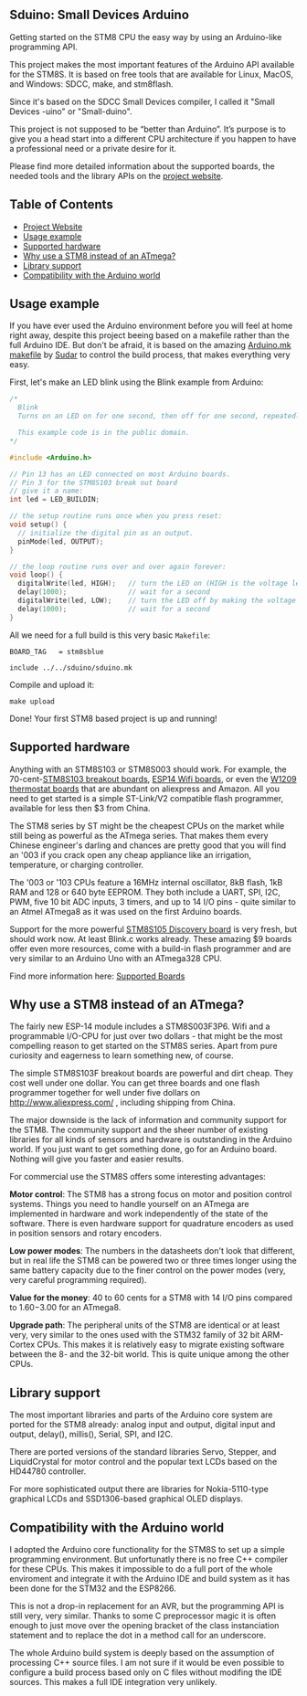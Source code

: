 ## Sduino: Small Devices Arduino

Getting started on the STM8 CPU the easy way by using an Arduino-like
programming API.

This project makes the most important features of the Arduino API available
for the STM8S. It is based on free tools that are available for Linux,
MacOS, and Windows: SDCC, make, and stm8flash.

Since it's based on the SDCC Small Devices compiler, I called it "Small
Devices -uino" or "Small-duino".

This project is not supposed to be “better than Arduino”. It’s purpose
is to give you a head start into a different CPU architecture if you happen
to have a professional need or a private desire for it.

Please find more detailed information about the supported boards, the needed
tools and the library APIs on the
[project website](https://tenbaht.github.io/sduino/).


## Table of Contents

   * [Project Website](https://tenbaht.github.io/sduino/)
   * [Usage example](#usage)
   * [Supported hardware](#supported-hardware)
   * [Why use a STM8 instead of an ATmega?](#why-use-a-stm8-instead-of-an-atmega)
   * [Library support](#library-support)
   * [Compatibility with the Arduino world](#compatibility-with-the-arduino-world)




## Usage example

If you have ever used the Arduino environment before you will feel at home
right away, despite this project beeing based on a makefile rather than the
full Arduino IDE. But don't be afraid, it is based on the amazing
[Arduino.mk makefile](https://github.com/sudar/Arduino-Makefile) by
[Sudar](http://sudarmuthu.com>) to control the build process, that makes
everything very easy.

First, let's make an LED blink using the Blink example from Arduino:

```c
/*
  Blink
  Turns on an LED on for one second, then off for one second, repeatedly.

  This example code is in the public domain.
*/

#include <Arduino.h>

// Pin 13 has an LED connected on most Arduino boards.
// Pin 3 for the STM8S103 break out board
// give it a name:
int led = LED_BUILDIN;

// the setup routine runs once when you press reset:
void setup() {
  // initialize the digital pin as an output.
  pinMode(led, OUTPUT);
}

// the loop routine runs over and over again forever:
void loop() {
  digitalWrite(led, HIGH);   // turn the LED on (HIGH is the voltage level)
  delay(1000);               // wait for a second
  digitalWrite(led, LOW);    // turn the LED off by making the voltage LOW
  delay(1000);               // wait for a second
}
```

All we need for a full build is this very basic `Makefile`:

```make
BOARD_TAG	= stm8sblue

include ../../sduino/sduino.mk
```

Compile and upload it:

	make upload

Done! Your first STM8 based project is up and running!


## Supported hardware

Anything with an STM8S103 or STM8S003 should work. For example, the
70-cent-[STM8S103 breakout boards](https://tenbaht.github.io/sduino/hardware/stm8blue),
[ESP14 Wifi boards](https://tenbaht.github.io/sduino/hardware/esp14),
or even the [W1209 thermostat boards](https://www.aliexpress.com/wholesale?SearchText=w1209)
that are abundant on aliexpress and Amazon. All you need to get started is a
simple ST-Link/V2 compatible flash programmer, available for less then $3
from China.

The STM8 series by ST might be the cheapest CPUs on the market while still
being as powerful as the ATmega series. That makes them every Chinese
engineer's darling and chances are pretty good that you will find an '003 if
you crack open any cheap appliance like an irrigation, temperature, or
charging controller.

The '003 or '103 CPUs feature a 16MHz internal oscillator, 8kB flash, 1kB
RAM and 128 or 640 byte EEPROM. They both include a UART, SPI, I2C, PWM,
five 10 bit ADC inputs, 3 timers, and up to 14 I/O pins - quite similar to
an Atmel ATmega8 as it was used on the first Arduino boards.

Support for the more powerful
[STM8S105 Discovery board](https://tenbaht.github.io/sduino/hardware/stm8sdiscovery)
is very fresh, but should work now. At least Blink.c works already. These
amazing $9 boards offer even more resources, come with a build-in flash
programmer and are very similar to an Arduino Uno with an ATmega328 CPU.

Find more information here: [Supported Boards](https://tenbaht.github.io/sduino/hardware)



## Why use a STM8 instead of an ATmega?

The fairly new ESP-14 module includes a STM8S003F3P6. Wifi and a
programmable I/O-CPU for just over two dollars - that might be the most
compelling reason to get started on the STM8S series. Apart from pure
curiosity and eagerness to learn something new, of course.

The simple STM8S103F breakout boards are powerful and dirt cheap. They cost
well under one dollar. You can get three boards and one flash programmer
together for well under five dollars on http://www.aliexpress.com/ ,
including shipping from China.

The major downside is the lack of information and community support for the
STM8. The community support and the sheer number of existing libraries for
all kinds of sensors and hardware is outstanding in the Arduino world. If
you just want to get something done, go for an Arduino board. Nothing will
give you faster and easier results.

For commercial use the STM8S offers some interesting advantages:

**Motor control**: The STM8 has a strong focus on motor and position control
systems. Things you need to handle yourself on an ATmega are implemented in
hardware and work independently of the state of the software. There is even
hardware support for quadrature encoders as used in position sensors and
rotary encoders.

**Low power modes**: The numbers in the datasheets don't look that different,
but in real life the STM8 can be powered two or three times longer using the
same battery capacity due to the finer control on the power modes (very,
very careful programming required).

**Value for the money**: 40 to 60 cents for a STM8 with 14 I/O pins compared to
$1.60-$3.00 for an ATmega8.

**Upgrade path**: The peripheral units of the STM8 are identical or at least
very, very similar to the ones used with the STM32 family of 32 bit
ARM-Cortex CPUs. This makes it is relatively easy to migrate existing
software between the 8- and the 32-bit world. This is quite unique among the
other CPUs.



## Library support

The most important libraries and parts of the Arduino core system are
ported for the STM8 already: analog input and output, digital input and
output, delay(), millis(), Serial, SPI, and I2C.

There are ported versions of the standard libraries Servo, Stepper, and
LiquidCrystal for motor control and the popular text LCDs based on the
HD44780 controller.

For more sophisticated output there are libraries for Nokia-5110-type
graphical LCDs and SSD1306-based graphical OLED displays.



## Compatibility with the Arduino world

I adopted the Arduino core functionality for the STM8S to set up a simple
programming environment. But unfortunatly there is no free C++ compiler
for these CPUs. This makes it impossible to do a full port of the whole
enviroment and integrate it with the Arduino IDE and build system as it
has been done for the STM32 and the ESP8266.

This is not a drop-in replacement for an AVR, but the programming API is
still very, very similar. Thanks to some C preprocessor magic it is often
enough to just move over the opening bracket of the class instanciation
statement and to replace the dot in a method call for an underscore.

The whole Arduino build system is deeply based on the assumption of
processing C++ source files. I am not sure if it would be even possible to
configure a build process based only on C files without modifing the IDE
sources. This makes a full IDE integration very unlikely.

